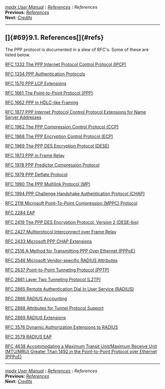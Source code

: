 [*mpdx User Manual*](README.md) **:** [*References*](mpd68.md) **:**
*References*\
**Previous:** [*References*](mpd68.md)\
**Next:** [*Credits*](mpd70.md)

------------------------------------------------------------------------

## []{#69}9.1. References[]{#refs}

The PPP protocol is documented in a slew of RFC\'s. Some of these are
listed below.

[RFC 1332 The PPP Internet Protocol Control Protocol
(IPCP)](http://www.ietf.org/rfc/rfc1332.txt)

[RFC 1334 PPP Authentication
Protocols](http://www.ietf.org/rfc/rfc1334.txt)

[RFC 1570 PPP LCP Extensions](http://www.ietf.org/rfc/rfc1570.txt)

[RFC 1661 The Point-to-Point Protocol
(PPP)](http://www.ietf.org/rfc/rfc1661.txt)

[RFC 1662 PPP in HDLC-like Framing](http://www.ietf.org/rfc/rfc1662.txt)

[RFC 1877 PPP Internet Protocol Control Protocol Extensions for Name
Server Addresses](http://www.ietf.org/rfc/rfc1877.txt)

[RFC 1962 The PPP Compression Control Protocol
(CCP)](http://www.ietf.org/rfc/rfc1962.txt)

[RFC 1968 The PPP Encryption Control Protocol
(ECP)](http://www.ietf.org/rfc/rfc1968.txt)

[RFC 1969 The PPP DES Encryption Protocol
(DESE)](http://www.ietf.org/rfc/rfc1969.txt)

[RFC 1973 PPP in Frame Relay](http://www.ietf.org/rfc/rfc1973.txt)

[RFC 1978 PPP Predictor Compression
Protocol](http://www.ietf.org/rfc/rfc1978.txt)

[RFC 1979 PPP Deflate Protocol](http://www.ietf.org/rfc/rfc1979.txt)

[RFC 1990 The PPP Multilink Protocol
(MP)](http://www.ietf.org/rfc/rfc1990.txt)

[RFC 1994 PPP Challenge Handshake Authentication Protocol
(CHAP)](http://www.ietf.org/rfc/rfc1994.txt)

[RFC 2118 Microsoft Point-To-Point Compression (MPPC)
Protocol](http://www.ietf.org/rfc/rfc2118.txt)

[RFC 2284 EAP](http://www.ietf.org/rfc/rfc2284.txt)

[RFC 2419 The PPP DES Encryption Protocol, Version 2
(DESE-bis)](http://www.ietf.org/rfc/rfc2419.txt)

[RFC 2427 Multiprotocol Interconnect over Frame
Relay](http://www.ietf.org/rfc/rfc2427.txt)

[RFC 2433 Microsoft PPP CHAP
Extensions](http://www.ietf.org/rfc/rfc2433.txt)

[RFC 2516 A Method for Transmitting PPP Over Ethernet
(PPPoE)](http://www.ietf.org/rfc/rfc2516.txt)

[RFC 2548 Microsoft Vendor-specific RADIUS
Attributes](http://www.ietf.org/rfc/rfc2548.txt)

[RFC 2637 Point-to-Point Tunneling Protocol
(PPTP)](http://www.ietf.org/rfc/rfc2637.txt)

[RFC 2661 Layer Two Tunneling Protocol
(L2TP)](http://www.ietf.org/rfc/rfc2661.txt)

[RFC 2865 Remote Authentication Dial In User Service
(RADIUS)](http://www.ietf.org/rfc/rfc2865.txt)

[RFC 2866 RADIUS Accounting](http://www.ietf.org/rfc/rfc2866.txt)

[RFC 2868 Attributes for Tunnel Protocol
Support](http://www.ietf.org/rfc/rfc2868.txt)

[RFC 2869 RADIUS Extensions](http://www.ietf.org/rfc/rfc2869.txt)

[RFC 3576 Dynamic Authorization Extensions to
RADIUS](http://www.ietf.org/rfc/rfc3576.txt)

[RFC 3579 RADIUS EAP](http://www.ietf.org/rfc/rfc3579.txt)

[RFC 4638 Accommodating a Maximum Transit Unit/Maximum Receive Unit
(MTU/MRU) Greater Than 1492 in the Point-to-Point Protocol over Ethernet
(PPPoE)](http://www.ietf.org/rfc/rfc4638.txt)

------------------------------------------------------------------------

[*mpdx User Manual*](README.md) **:** [*References*](mpd68.md) **:**
*References*\
**Previous:** [*References*](mpd68.md)\
**Next:** [*Credits*](mpd70.md)
